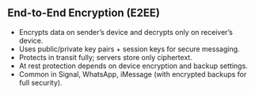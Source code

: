 ## **End-to-End Encryption (E2EE)**

- Encrypts data on sender’s device and decrypts only on receiver’s device.
- Uses public/private key pairs + session keys for secure messaging.
- Protects in transit fully; servers store only ciphertext.
- At rest protection depends on device encryption and backup settings.
- Common in Signal, WhatsApp, iMessage (with encrypted backups for full security).

